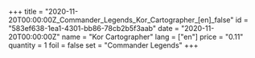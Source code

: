 +++
title = "2020-11-20T00:00:00Z_Commander_Legends_Kor_Cartographer_[en]_false"
id = "583ef638-1ea1-4301-bb86-78cb2b5f3aab"
date = "2020-11-20T00:00:00Z"
name = "Kor Cartographer"
lang = ["en"]
price = "0.11"
quantity = 1
foil = false
set = "Commander Legends"
+++
